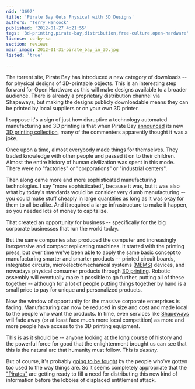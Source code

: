 ```yaml
---
nid: '3697'
title: 'Pirate Bay Gets Physical with 3D Designs'
authors: 'Terry Hancock'
published: '2012-01-27 4:21:55'
tags: '3d-printing,pirate-bay,distribution,free-culture,open-hardware'
license: cc-by-sa
section: reviews
main_image: 2012-01-31-pirate_bay_in_3D.jpg
listed: 'true'

---
```

The torrent site, Pirate Bay has introduced a new category of downloads -- for physical designs of 3D-printable objects. This is an interesting step forward for Open Hardware as this will make designs available to a broader audience. There is already a proprietary distribution channel via Shapeways, but making the designs publicly downloadable means they can be printed by local suppliers or on your own 3D printer.

<!--break-->

I suppose it's a sign of just how disruptive a technology automated manufacturing and 3D printing is that when Pirate Bay [announced](http://thepiratebay.org/blog/203) its new [3D printing collection](https://thepiratebay.org/browse/605), many of the commenters apparently thought it was a joke.

Once upon a time, almost everybody made things for themselves. They traded knowledge with other people and passed it on to their children. Almost the entire history of human civilization was spent in this mode. There were no "factories" or "corporations" or "industrial centers".

Then along came more and more sophisticated manufacturing technologies. I say "more sophisticated", because it was, but it was also what by today's standards would be consider very dumb manufacturing -- you could make stuff cheaply in large quantities as long as it was okay for them to all be alike. And it required a large infrastructure to make it happen, so you needed lots of money to capitalize.

That created an opportunity for business -- specifically for the big corporate businesses that run the world today. 

But the same companies also produced the computer and increasingly inexpensive and compact replicating machines. It started with the printing press, but over time we've been able to apply the same basic concept to manufacturing smarter and smarter products -- printed circuit boards, integrated circuits, microelectromechanical systems ([MEMS](http://en.wikipedia.org/wiki/Microelectromechanical_systems)) devices, and nowadays physical consumer products through [3D printing](http://www.publicknowledge.org/it-will-be-awesome-if-they-dont-screw-it-up). Robotic assembly will eventually make it possible to go further, putting all of these together -- although for a lot of people putting things together by hand is a small price to pay for unique and personalized products.

Now the window of opportunity for the massive corporate enterprises is fading. Manufacturing can now be reduced in size and cost and made local to the people who want the products. In time, even services like [Shapeways](http://www.shapeways.com/) will fade away (or at least face much more local competition) as more and more people have access to the 3D printing equipment.

This is as it should be -- anyone looking at the long course of history and the powerful force for good that the enlightenment brought us can see that this is the natural arc that humanity must follow. This is _destiny_.

But of course, it's probably [going to be fought](http://www.techdirt.com/articles/20101110/17134211797/getting-ready-for-when-the-industry-tries-to-kill-3d-printers.shtml) by the people who've gotten too used to the way things are. So it seems completely appropriate that the ["Pirates"](http://thepiratebay.org) are getting ready to fill a need for distributing this new kind of information before the lobbies of displaced entitlement attack.
